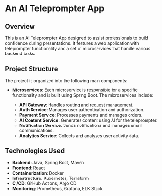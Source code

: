 # An AI Teleprompter App

## Overview

This is an AI Teleprompter App designed to assist professionals to build confidence during presentations. It features a web application with teleprompter functionality and a set of microservices that handle various backend tasks.

## Project Structure

The project is organized into the following main components:

- **Microservices**: Each microservice is responsible for a specific functionality and is built using Spring Boot. The microservices include:

  - **API Gateway**: Handles routing and request management.
  - **Auth Service**: Manages user authentication and authorization.
  - **Payment Service**: Processes payments and manages orders.
  - **AI Content Service**: Generates content using AI for the teleprompter.
  - **Notification Service**: Sends notifications and manages email communications.
  - **Analytics Service**: Collects and analyzes user activity data.


## Technologies Used

- **Backend**: Java, Spring Boot, Maven
- **Frontend**: React
- **Containerization**: Docker
- **Infrastructure**: Kubernetes, Terraform
- **CI/CD**: GitHub Actions, Argo CD
- **Monitoring**: Prometheus, Grafana, ELK Stack
